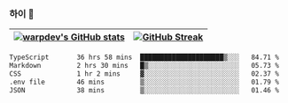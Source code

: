 
### 하이 👋
[![warpdev's GitHub stats](https://github-readme-stats.vercel.app/api?username=warpdev&show_icons=true&theme=vue-dark)](#) |[![GitHub Streak](https://github-readme-streak-stats.herokuapp.com/?user=warpdev&theme=dark)](#)
--- | --- |
<!--START_SECTION:waka-->

```txt
TypeScript       36 hrs 58 mins  █████████████████████▒░░░   84.71 %
Markdown         2 hrs 30 mins   █▒░░░░░░░░░░░░░░░░░░░░░░░   05.73 %
CSS              1 hr 2 mins     ▓░░░░░░░░░░░░░░░░░░░░░░░░   02.37 %
.env file        46 mins         ▒░░░░░░░░░░░░░░░░░░░░░░░░   01.79 %
JSON             38 mins         ▒░░░░░░░░░░░░░░░░░░░░░░░░   01.46 %
```

<!--END_SECTION:waka-->

<!--
**warpdev/warpdev** is a ✨ _special_ ✨ repository because its `README.md` (this file) appears on your GitHub profile.

Here are some ideas to get you started:

- 🔭 I’m currently working on ...
- 🌱 I’m currently learning ...
- 👯 I’m looking to collaborate on ...
- 🤔 I’m looking for help with ...
- 💬 Ask me about ...
- 📫 How to reach me: ...
- 😄 Pronouns: ...
- ⚡ Fun fact: ...
-->

